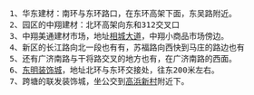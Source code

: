 <pre id="best-content-629563104" class="best-text mb-10">1、华东建材：南环与东环路口，在东环高架下面，东吴路附近。
2、园区的中翔建材：北环高架向东和312交叉口
3、中翔美通建材市场，地址<a href="https://www.baidu.com/s?wd=%E7%9B%B8%E5%9F%8E%E5%A4%A7%E9%81%93&amp;tn=44039180_cpr&amp;fenlei=mv6quAkxTZn0IZRqIHckPjm4nH00T1YLPhfdmHPbmW6Lrj7buycd0ZwV5Hcvrjm3rH6sPfKWUMw85HfYnjn4nH6sgvPsT6K1TL0qnfK1TL0z5HD0IgF_5y9YIZ0lQzqlpA-bmyt8mh7GuZR8mvqVQL7dugPYpyq8Q1c1nHDYrjTLrf" target="_blank" class="baidu-highlight">相城大道</a>，中翔小商品市场傍边。
4、新区的长江路向北一段也有有，苏福路向西快到马庄的路边也有 
5、还有广济南路与干将路交叉的地方也有，在广济南路的西面。
6、<a href="https://www.baidu.com/s?wd=%E4%B8%9C%E6%98%8E%E8%A3%85%E9%A5%B0%E5%9F%8E&amp;tn=44039180_cpr&amp;fenlei=mv6quAkxTZn0IZRqIHckPjm4nH00T1YLPhfdmHPbmW6Lrj7buycd0ZwV5Hcvrjm3rH6sPfKWUMw85HfYnjn4nH6sgvPsT6K1TL0qnfK1TL0z5HD0IgF_5y9YIZ0lQzqlpA-bmyt8mh7GuZR8mvqVQL7dugPYpyq8Q1c1nHDYrjTLrf" target="_blank" class="baidu-highlight">东明装饰城</a>，地址北环与东环交接处，往东200米左右。
7、跨塘的联发装饰城，坐公交到<a href="https://www.baidu.com/s?wd=%E9%AB%98%E6%B5%9C%E6%96%B0%E6%9D%91&amp;tn=44039180_cpr&amp;fenlei=mv6quAkxTZn0IZRqIHckPjm4nH00T1YLPhfdmHPbmW6Lrj7buycd0ZwV5Hcvrjm3rH6sPfKWUMw85HfYnjn4nH6sgvPsT6K1TL0qnfK1TL0z5HD0IgF_5y9YIZ0lQzqlpA-bmyt8mh7GuZR8mvqVQL7dugPYpyq8Q1c1nHDYrjTLrf" target="_blank" class="baidu-highlight">高浜新村</a>附近下。</pre>